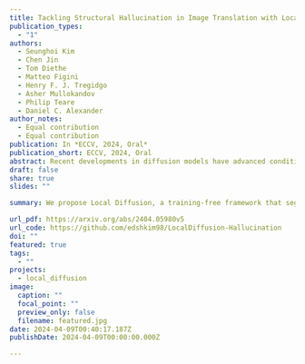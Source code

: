 ```yaml
---
title: Tackling Structural Hallucination in Image Translation with Local Diffusion
publication_types:
  - "1"
authors:
  - Seunghoi Kim
  - Chen Jin
  - Tom Diethe
  - Matteo Figini
  - Henry F. J. Tregidgo
  - Asher Mullokandov
  - Philip Teare
  - Daniel C. Alexander
author_notes:
  - Equal contribution
  - Equal contribution
publication: In *ECCV, 2024, Oral*
publication_short: ECCV, 2024, Oral
abstract: Recent developments in diffusion models have advanced conditioned image generation, yet they struggle with reconstructing out-of-distribution (OOD) images, such as unseen tumors in medical images, causing "image hallucination" and risking misdiagnosis. We hypothesize such hallucinations result from local OOD regions in the conditional images. We verify that partitioning the OOD region and conducting separate image generations alleviates hallucinations in several applications. From this, we propose a training-free diffusion framework that reduces hallucination with multiple Local Diffusion processes. Our approach involves OOD estimation followed by two modules, a "branching" module generates locally both within and outside OOD regions, and a "fusion" module integrates these predictions into one. Our evaluation shows our method mitigates hallucination over baseline models quantitatively and qualitatively, reducing misdiagnosis by 40% and 25% in the real-world medical and natural image datasets, respectively. It also demonstrates compatibility with various pre-trained diffusion models.
draft: false
share: true
slides: ""

summary: We propose Local Diffusion, a training-free framework that segments and fuses in-distribution and OOD regions, cutting structural hallucinations by 40% in medical and 25% in natural images.

url_pdf: https://arxiv.org/abs/2404.05980v5
url_code: https://github.com/edshkim98/LocalDiffusion-Hallucination
doi: ""
featured: true
tags:
  - ""
projects:
  - local_diffusion
image:
  caption: ""
  focal_point: ""
  preview_only: false
  filename: featured.jpg
date: 2024-04-09T00:40:17.187Z
publishDate: 2024-04-09T00:00:00.000Z

---
```


<!-- {{% callout note %}}
Click the *Cite* button above to demo the feature to enable visitors to import publication metadata into their reference management software.
{{% /callout %}}

{{% callout note %}}
Create your slides in Markdown - click the *Slides* button to check out the example.
{{% /callout %}} -->

<!-- Supplementary notes can be added here, including [code, math, and images](https://wowchemy.com/docs/writing-markdown-latex/). -->
